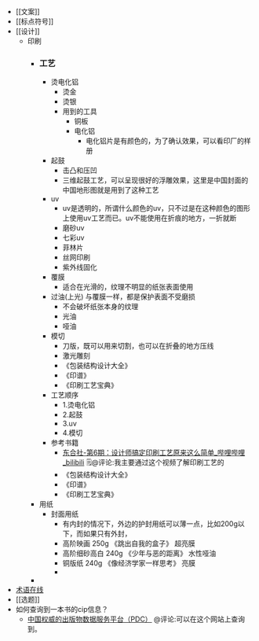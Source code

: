 - [[文案]]
- [[标点符号]]
- [[设计]]
    - 印刷
        - ### 工艺
            - 烫电化铝
                - 烫金
                - 烫银
                - 用到的工具
                    - 铜板
                    - 电化铝
                        - 电化铝片是有颜色的，为了确认效果，可以看印厂的样册
            - 起鼓
                - 击凸和压凹
                - 三维起鼓工艺，可以呈现很好的浮雕效果，这里是中国封面的中国地形图就是用到了这种工艺
            - uv 
                - uv是透明的，所谓什么颜色的uv，只不过是在这种颜色的图形上使用uv工艺而已。uv不能使用在折痕的地方，一折就断
                - 磨砂uv
                - 七彩uv
                - 菲林片
                - 丝网印刷
                - 紫外线固化
            - 覆膜
                - 适合在光滑的，纹理不明显的纸张表面使用
            - 过油(上光)  与覆膜一样，都是保护表面不受磨损
                - 不会破坏纸张本身的纹理
                - 光油
                - 哑油
            - 模切
                - 刀版，既可以用来切割，也可以在折叠的地方压线
                - 激光雕刻
                - 《包装结构设计大全》
                - 《印谱》
                - 《印刷工艺宝典》
            - 工艺顺序
                - 1.烫电化铝
                - 2.起鼓
                - 3.uv
                - 4.模切
            - 参考书籍
                - [东合社-第6期：设计师搞定印刷工艺原来这么简单_哔哩哔哩_bilibili](https://www.bilibili.com/video/BV1Jg41177eW/?spm_id_from=pageDriver&vd_source=3d8ccab137cc879b5f9cbc14d68843ab)
🗒@评论:我主要通过这个视频了解印刷工艺的
                - 《包装结构设计大全》
                - 《印谱》
                - 《印刷工艺宝典》
        - 用纸
            - 封面用纸
                - 有内封的情况下，外边的护封用纸可以薄一点，比如200g以下，而如果只有外封，
                - 高阶映画 250g 《跳出自我的盒子》 超亮膜
                - 高阶细砂高白 240g 《少年与恶的距离》 水性哑油
                - 铜版纸 240g 《像经济学家一样思考》 亮膜
                - 
        - 
- [术语在线](https://www.termonline.cn/index)
- [[选题]]
- 如何查询到一本书的cip信息？
    - [中国权威的出版物数据服务平台（PDC）](https://pdc.capub.cn/) @评论:可以在这个网站上查询到。
